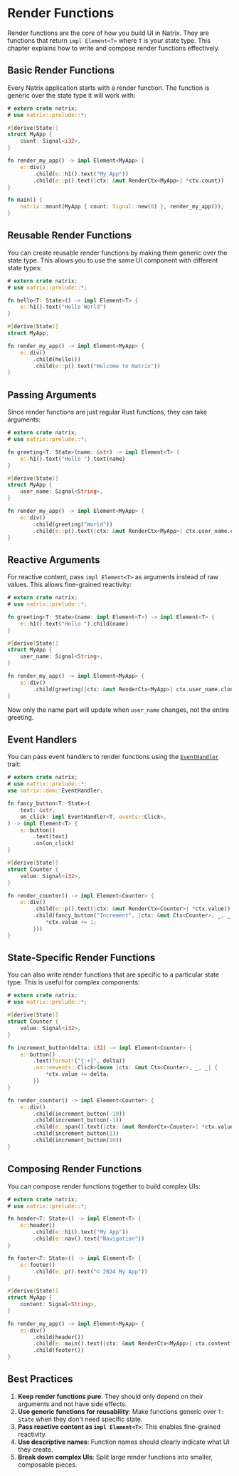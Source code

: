 # Render Functions

Render functions are the core of how you build UI in Natrix. They are functions that return `impl Element<T>` where `T` is your state type. This chapter explains how to write and compose render functions effectively.

## Basic Render Functions

Every Natrix application starts with a render function. The function is generic over the state type it will work with:

```rust
# extern crate natrix;
# use natrix::prelude::*;

#[derive(State)]
struct MyApp {
    count: Signal<i32>,
}

fn render_my_app() -> impl Element<MyApp> {
    e::div()
        .child(e::h1().text("My App"))
        .child(e::p().text(|ctx: &mut RenderCtx<MyApp>| *ctx.count))
}

fn main() {
    natrix::mount(MyApp { count: Signal::new(0) }, render_my_app());
}
```

## Reusable Render Functions

You can create reusable render functions by making them generic over the state type. This allows you to use the same UI component with different state types:

```rust
# extern crate natrix;
# use natrix::prelude::*;

fn hello<T: State>() -> impl Element<T> {
    e::h1().text("Hello World")
}

#[derive(State)]
struct MyApp;

fn render_my_app() -> impl Element<MyApp> {
    e::div()
        .child(hello())
        .child(e::p().text("Welcome to Natrix"))
}
```

## Passing Arguments

Since render functions are just regular Rust functions, they can take arguments:

```rust
# extern crate natrix;
# use natrix::prelude::*;

fn greeting<T: State>(name: &str) -> impl Element<T> {
    e::h1().text("Hello ").text(name)
}

#[derive(State)]
struct MyApp {
    user_name: Signal<String>,
}

fn render_my_app() -> impl Element<MyApp> {
    e::div()
        .child(greeting("World"))
        .child(e::p().text(|ctx: &mut RenderCtx<MyApp>| ctx.user_name.clone()))
}
```

## Reactive Arguments

For reactive content, pass `impl Element<T>` as arguments instead of raw values. This allows fine-grained reactivity:

```rust
# extern crate natrix;
# use natrix::prelude::*;

fn greeting<T: State>(name: impl Element<T>) -> impl Element<T> {
    e::h1().text("Hello ").child(name)
}

#[derive(State)]
struct MyApp {
    user_name: Signal<String>,
}

fn render_my_app() -> impl Element<MyApp> {
    e::div()
        .child(greeting(|ctx: &mut RenderCtx<MyApp>| ctx.user_name.clone()))
}
```

Now only the name part will update when `user_name` changes, not the entire greeting.

## Event Handlers

You can pass event handlers to render functions using the [`EventHandler`](dom::events::EventHandler) trait:

```rust
# extern crate natrix;
# use natrix::prelude::*;
use natrix::dom::EventHandler;

fn fancy_button<T: State>(
    text: &str,
    on_click: impl EventHandler<T, events::Click>,
) -> impl Element<T> {
    e::button()
        .text(text)
        .on(on_click)
}

#[derive(State)]
struct Counter {
    value: Signal<i32>,
}

fn render_counter() -> impl Element<Counter> {
    e::div()
        .child(e::p().text(|ctx: &mut RenderCtx<Counter>| *ctx.value))
        .child(fancy_button("Increment", |ctx: &mut Ctx<Counter>, _, _| {
            *ctx.value += 1;
        }))
}
```

## State-Specific Render Functions

You can also write render functions that are specific to a particular state type. This is useful for complex components:

```rust
# extern crate natrix;
# use natrix::prelude::*;

#[derive(State)]
struct Counter {
    value: Signal<i32>,
}

fn increment_button(delta: i32) -> impl Element<Counter> {
    e::button()
        .text(format!("{:+}", delta))
        .on::<events::Click>(move |ctx: &mut Ctx<Counter>, _, _| {
            *ctx.value += delta;
        })
}

fn render_counter() -> impl Element<Counter> {
    e::div()
        .child(increment_button(-10))
        .child(increment_button(-1))
        .child(e::span().text(|ctx: &mut RenderCtx<Counter>| *ctx.value))
        .child(increment_button(1))
        .child(increment_button(10))
}
```

## Composing Render Functions

You can compose render functions together to build complex UIs:

```rust
# extern crate natrix;
# use natrix::prelude::*;

fn header<T: State>() -> impl Element<T> {
    e::header()
        .child(e::h1().text("My App"))
        .child(e::nav().text("Navigation"))
}

fn footer<T: State>() -> impl Element<T> {
    e::footer()
        .child(e::p().text("© 2024 My App"))
}

#[derive(State)]
struct MyApp {
    content: Signal<String>,
}

fn render_my_app() -> impl Element<MyApp> {
    e::div()
        .child(header())
        .child(e::main().text(|ctx: &mut RenderCtx<MyApp>| ctx.content.clone()))
        .child(footer())
}
```

## Best Practices

1. **Keep render functions pure**: They should only depend on their arguments and not have side effects.
2. **Use generic functions for reusability**: Make functions generic over `T: State` when they don't need specific state.
3. **Pass reactive content as `impl Element<T>`**: This enables fine-grained reactivity.
4. **Use descriptive names**: Function names should clearly indicate what UI they create.
5. **Break down complex UIs**: Split large render functions into smaller, composable pieces.